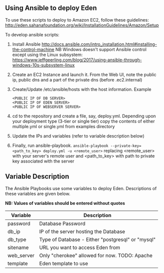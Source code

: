 Using Ansible to deploy Eden
------------------------------

To use these scripts to deploy to Amazon EC2, follow these guidelines:
http://eden.sahanafoundation.org/wiki/InstallationGuidelines/Amazon/Setup

To develop ansible scripts:
1.  Install Ansible
 http://docs.ansible.com/intro_installation.html#installing-the-control-machine
 NB Windows doesn't support Ansible control except using the Linux subsystem:
 https://www.jeffgeerling.com/blog/2017/using-ansible-through-windows-10s-subsystem-linux

2.  Create an EC2 Instance and launch it. From the Web UI, note the public ip, public dns and a part of the private dns (before .ec2.internal)

3.  Create/Update /etc/ansible/hosts with the host information. Example

        <PUBLIC IP OF DB SERVER>
        <PUBLIC IP OF EDEN SERVER>
        <PUBLIC IP OF WEBSERVER SERVER>

4. cd to the repository and create a file, say, deploy.yml. Depending upon your deployment type (3-tier or single tier) copy the contents of either multiple.yml or single.yml from examples directory

5. Update the IPs and variables (refer to variable description below)

6. Finally, run ansible-playbook. `ansible-playbook --private-key=<path_to_key> deploy.yml -u <remote_user>` replacing <remote_user> with your server's remote user and <path_to_key> with path to private key associated with the server

Variable Description
-------------------

The Ansible Playbooks use some variables to deploy Eden. Descriptions of these variables are given below.

**NB: Values of variables should be entered without quotes**

| Variable       | Description |
| -------------  | ------------- |
| password       | Database Password |
| db_ip          | IP of the server hosting the Database |
| db_type        | Type of Database - Either "postgresql" or "mysql" |
| sitename       | URL you want to access Eden from |
| web_server     | Only "cherokee" allowed for now. TODO: Apache |
| template       | Eden template to use |
